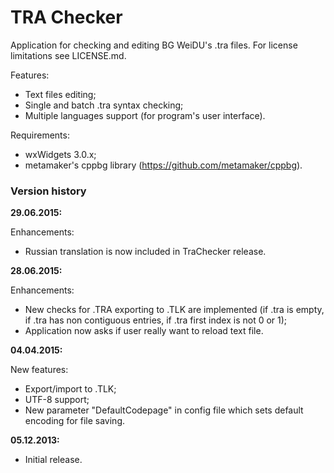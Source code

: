 # TRA Checker

Application for checking and editing BG WeiDU's .tra files.
For license limitations see LICENSE.md.

Features:
  - Text files editing;
  - Single and batch .tra syntax checking;
  - Multiple languages support (for program's user interface).

Requirements:
  - wxWidgets 3.0.x;
  - metamaker's cppbg library (https://github.com/metamaker/cppbg).

### Version history

**29.06.2015:**

Enhancements:
  - Russian translation is now included in TraChecker release.

**28.06.2015:**

Enhancements:
  - New checks for .TRA exporting to .TLK are implemented (if .tra is empty, if .tra has non contiguous entries, if .tra first index is not 0 or 1);
  - Application now asks if user really want to reload text file.

**04.04.2015:**

New features:
  - Export/import to .TLK;
  - UTF-8 support;
  - New parameter "DefaultCodepage" in config file which sets default encoding for file saving.

**05.12.2013:**
  - Initial release.
